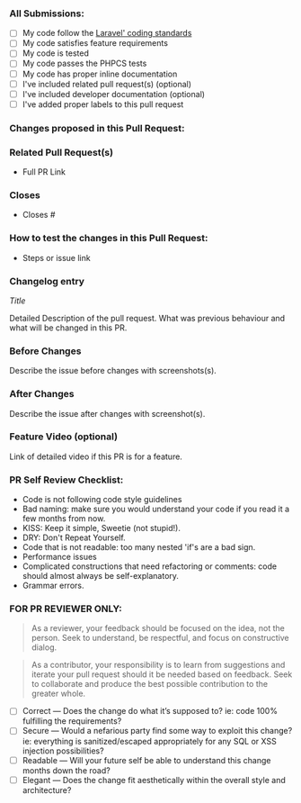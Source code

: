 ### All Submissions:

* [ ] My code follow the [Laravel' coding standards](https://laravel.com/docs/11.x/contributions)
* [ ] My code satisfies feature requirements
* [ ] My code is tested
* [ ] My code passes the PHPCS tests
* [ ] My code has proper inline documentation
* [ ] I've included related pull request(s) (optional)
* [ ] I've included developer documentation (optional)
* [ ] I've added proper labels to this pull request

<!-- Mark completed items with an [x] -->

<!-- You can erase any parts of this template not applicable to your Pull Request. -->

### Changes proposed in this Pull Request:

<!-- Describe the changes made to this Pull Request and the reason for such changes. -->

### Related Pull Request(s)

* Full PR Link


### Closes 

* Closes #


### How to test the changes in this Pull Request:

* Steps or issue link


### Changelog entry

*Title*

Detailed Description of the pull request. What was previous behaviour
and what will be changed in this PR.


### Before Changes

Describe the issue before changes with screenshots(s).


### After Changes

Describe the issue after changes with screenshot(s).


### Feature Video (optional)

Link of detailed video if this PR is for a feature.


### PR Self Review Checklist:

* Code is not following code style guidelines
* Bad naming: make sure you would understand your code if you read it a few months from now.
* KISS: Keep it simple, Sweetie (not stupid!).
* DRY: Don't Repeat Yourself.
* Code that is not readable: too many nested 'if's are a bad sign.
* Performance issues
* Complicated constructions that need refactoring or comments: code should almost always be self-explanatory.
* Grammar errors.


### FOR PR REVIEWER ONLY:

> As a reviewer, your feedback should be focused on the idea, not the person. Seek to understand, be respectful, and focus on constructive dialog.

> As a contributor, your responsibility is to learn from suggestions and iterate your pull request should it be needed based on feedback. Seek to collaborate and produce the best possible contribution to the greater whole.

* [ ] Correct — Does the change do what it’s supposed to? ie: code 100% fulfilling the requirements?
* [ ] Secure — Would a nefarious party find some way to exploit this change? ie: everything is sanitized/escaped appropriately for any SQL or XSS injection possibilities?
* [ ] Readable — Will your future self be able to understand this change months down the road?
* [ ] Elegant — Does the change fit aesthetically within the overall style and architecture?
